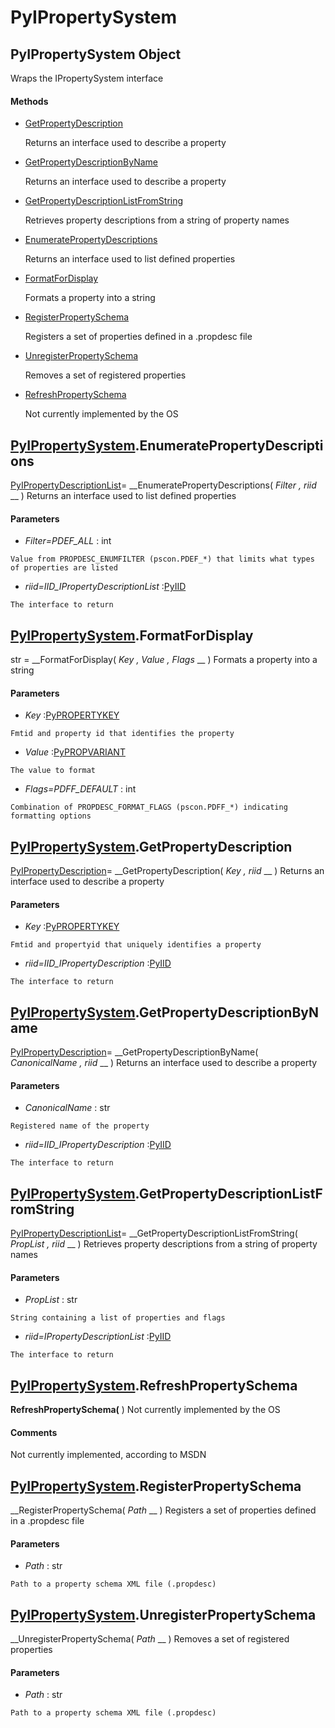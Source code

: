 # PyIPropertySystem

## PyIPropertySystem Object

Wraps the IPropertySystem interface

#### Methods


  - [GetPropertyDescription](PyIPropertySystem.md#pyipropertysystemgetpropertydescription)

    Returns an interface used to describe a property&nbsp;

  - [GetPropertyDescriptionByName](PyIPropertySystem.md#pyipropertysystemgetpropertydescriptionbyname)

    Returns an interface used to describe a property&nbsp;

  - [GetPropertyDescriptionListFromString](PyIPropertySystem.md#pyipropertysystemgetpropertydescriptionlistfromstring)

    Retrieves property descriptions from a string of property names&nbsp;

  - [EnumeratePropertyDescriptions](PyIPropertySystem.md#pyipropertysystemenumeratepropertydescriptions)

    Returns an interface used to list defined properties&nbsp;

  - [FormatForDisplay](PyIPropertySystem.md#pyipropertysystemformatfordisplay)

    Formats a property into a string&nbsp;

  - [RegisterPropertySchema](PyIPropertySystem.md#pyipropertysystemregisterpropertyschema)

    Registers a set of properties defined in a .propdesc file&nbsp;

  - [UnregisterPropertySchema](PyIPropertySystem.md#pyipropertysystemunregisterpropertyschema)

    Removes a set of registered properties&nbsp;

  - [RefreshPropertySchema](PyIPropertySystem.md#pyipropertysystemrefreshpropertyschema)

    Not currently implemented by the OS&nbsp;

## [PyIPropertySystem](#pyipropertysystem).EnumeratePropertyDescriptions

[PyIPropertyDescriptionList](#pyipropertydescriptionlist)= __EnumeratePropertyDescriptions( *Filter*  *, riid* __ )
Returns an interface used to list defined properties

#### Parameters


  -  *Filter=PDEF_ALL* : int

    Value from PROPDESC_ENUMFILTER (pscon.PDEF_*) that limits what types of properties are listed

  -  *riid=IID_IPropertyDescriptionList* :[PyIID](#pyiid)

    The interface to return

## [PyIPropertySystem](#pyipropertysystem).FormatForDisplay

str = __FormatForDisplay( *Key*  *, Value*  *, Flags* __ )
Formats a property into a string

#### Parameters


  -  *Key* :[PyPROPERTYKEY](#pypropertykey)

    Fmtid and property id that identifies the property

  -  *Value* :[PyPROPVARIANT](#pypropvariant)

    The value to format

  -  *Flags=PDFF_DEFAULT* : int

    Combination of PROPDESC_FORMAT_FLAGS (pscon.PDFF_*) indicating formatting options

## [PyIPropertySystem](#pyipropertysystem).GetPropertyDescription

[PyIPropertyDescription](#pyipropertydescription)= __GetPropertyDescription( *Key*  *, riid* __ )
Returns an interface used to describe a property

#### Parameters


  -  *Key* :[PyPROPERTYKEY](#pypropertykey)

    Fmtid and propertyid that uniquely identifies a property

  -  *riid=IID_IPropertyDescription* :[PyIID](#pyiid)

    The interface to return

## [PyIPropertySystem](#pyipropertysystem).GetPropertyDescriptionByName

[PyIPropertyDescription](#pyipropertydescription)= __GetPropertyDescriptionByName( *CanonicalName*  *, riid* __ )
Returns an interface used to describe a property

#### Parameters


  -  *CanonicalName* : str

    Registered name of the property

  -  *riid=IID_IPropertyDescription* :[PyIID](#pyiid)

    The interface to return

## [PyIPropertySystem](#pyipropertysystem).GetPropertyDescriptionListFromString

[PyIPropertyDescriptionList](#pyipropertydescriptionlist)= __GetPropertyDescriptionListFromString( *PropList*  *, riid* __ )
Retrieves property descriptions from a string of property names

#### Parameters


  -  *PropList* : str

    String containing a list of properties and flags

  -  *riid=IPropertyDescriptionList* :[PyIID](#pyiid)

    The interface to return

## [PyIPropertySystem](#pyipropertysystem).RefreshPropertySchema

 __RefreshPropertySchema(__ )
Not currently implemented by the OS

#### Comments
Not currently implemented, according to MSDN

## [PyIPropertySystem](#pyipropertysystem).RegisterPropertySchema

 __RegisterPropertySchema( *Path* __ )
Registers a set of properties defined in a .propdesc file

#### Parameters


  -  *Path* : str

    Path to a property schema XML file (.propdesc)

## [PyIPropertySystem](#pyipropertysystem).UnregisterPropertySchema

 __UnregisterPropertySchema( *Path* __ )
Removes a set of registered properties

#### Parameters


  -  *Path* : str

    Path to a property schema XML file (.propdesc)